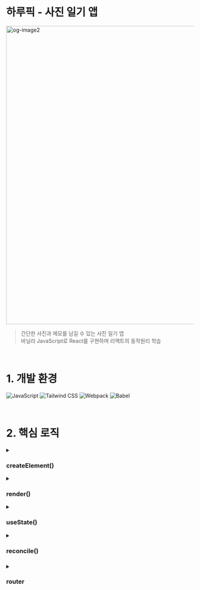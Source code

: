 #  하루픽 - 사진 일기 앱


<img width="1120" height="800" alt="og-image2" src="https://github.com/user-attachments/assets/824560c1-32f3-4bf0-8388-54fe673f72ad" />


>간단한 사진과 메모를 남길 수 있는 사진 일기 앱<br/>
>바닐라 JavaScript로 React를 구현하며 리액트의 동작원리 학습



<br/>

# 1. 개발 환경
![JavaScript](https://img.shields.io/badge/JavaScript-F7DF1E?style=for-the-badge&logo=javascript&logoColor=black)
![Tailwind CSS](https://img.shields.io/badge/Tailwind_CSS-38B2AC?style=for-the-badge&logo=tailwind-css&logoColor=white)
![Webpack](https://img.shields.io/badge/Webpack-8DD6F9?style=for-the-badge&logo=webpack&logoColor=black)
![Babel](https://img.shields.io/badge/Babel-F9DC3E?style=for-the-badge&logo=babel&logoColor=black)


<br/>

# 2. 핵심 로직

<details>
<summary>  <h3>createElement()</h3> </summary>

>createElement함수를 바벨에 pragma에 등록,<br/>
>jsx형태를 React Element와 유사한 객체로 변환 
 
 ```js
//jsx 예시
<div className="container">Hello</div>


//Babel이 트랜스파일링 할 때 pragma에 등록된 createElement함수를 통해 객체로 변환
{
	type: 'div',
	props: {
		className: 'container',
		children: [
			{ type: 'TEXT', props: { nodeValue: 'Hello' } }
		]
	}
}
 ```

</details>

<!--render------------------------------------------------------------------------------------------------>
<details>
<summary><h3>render()</h3></summary>

>js가 클라이언트 단에 도착하면
>바벨이 변환한 객체를  실제 DOM 요소로 만들어서 html에 추가

```js
function render(element, container) {
  //돔 요소로 생성
  const dom = createDom(element);
  fiber.dom = dom;
  
  //자식을 재귀적으로 돌면서 렌더링
  element.props?.children.forEach((child, i) => {
    const childFiber = render(child, dom);
	   //(...생략)
  });
  
  //실제 DOM에 추가
  container.appendChild(dom);
   //(...생략)
}
```

</details>

<!--useState------------------------------------------------------------------------------------------------>
<details>
<summary><h3>useState()</h3></summary>

>컴포넌트의 상태관리 시도<br/>
>단순 값 저장이 아닌 상태가 변경되었을 때 변경된 곳에서 리렌더를 유발시켜야 함<br/>
>reconcilation하는 과정의 필요성을 느낌<br/>

```js
 function setState(value) {
	 //함수형으로 받으면 이전 상태를 인자로 
    hooks[index].state =
      typeof value === 'function' ? value(hooks[index].state) : value;

    //✨리렌더를 트리거 해야 함
    rerender(fiber); 
  }
```

</details>

<!--reconcile------------------------------------------------------------------------------------------------>
<details>
<summary><h3>reconcile()<h3></summary>

>reconcilation과정을 구현하려면 기존 렌더링의 결과들을 담아 `Diffing`하는 과정이 필요<br/>
>기존 렌더링 점보를 담아두기 위해 리액트의 fiber 트리와 비슷한 구조 채택

<h4>1) fiber예시</h4>

```js
{
  type: 'div',           // 요소 타입
  props: { ... },        // 속성
  dom: HTMLElement,      // 실제 DOM 참조
  
  parent: Fiber,         // 부모
  child: Fiber,          // 첫 번째 자식
  sibling: Fiber,        // 다음 형제
  
  hooks: [],             // useState 등 Hook 저장
  hookIndex: 0           // 현재 Hook 인덱스
}

```

<h4>2) Diffing</h4>

> reconcile 함수 자체는 크게 2가지 경우로 나뉨<br/>
> 1)fiber의 type이 같을 경우 -> 바뀐 부분만 교체 <br/>
> 2)fiber의 type이 다를 경우 -> 기존 요소 삭제 후 전체를 새로 추가

  ```js
  function reconcile(){
   if (oldFiber.type === newElement.type) {
  	 //타입이 같으면 프롭 업데이트 후 기존 요소 재사용
  	  updateProps(fiber.dom, fiber.props, newElement.props);
      fiber.props = newElement.props;
      
      //그 후 자식들도 재귀적으로 돌면서 똑같이 비교
      //(...생략)
   }else{
     //타입이 다르면 아예 새로 만들어서 교체
      const newDom = createDom(newElement);
  
       fiber.dom.replaceWith(newDom); //실제 브라우저 dom교체(dom api)
       fiber.dom = newDom; //fiber객체의 참조 변경
       fiber.type = newElement.type;
       fiber.props = newElement.props;
    }
  }
  ```

 

</details>


<!--router------------------------------------------------------------------------------------------------>
<details>
<summary><h3>router</h3></summary>
  
> SPA에서 페이지 새로고침 없는 라우팅을 구현하기 위해<br/>
> `URL 변경 감지`와 `동적 라우팅` 의 필요성을 느낌

 <h4>1) pushState 메서드 popstate 이벤트로 브라우저 히스토리 관리</h4>
 
```js
const router = {
  push: (path) => {
    //렌더링 끝나고 다음 이벤트 루프에 실행하도록
    setTimeout(() => {
      //히스토리 스택에 추가 + url변경
      window.history.pushState({}, '', path);
      //이벤트 강제 트리거
      window.dispatchEvent(new PopStateEvent('popstate'));
    }, 0);
  },
  
  //(...생략)
};
```

<br/>

<h4>2) 정규표현식으로 동적 경로 매칭</h4>

```js
const matchedRoute = (routePath, currentPath) => {
    // /albums/:albumid -> 정규표현식으로 변환
    const pattern = routePath.replace(/:\w+/g, '([^/]+)');
    const routeRegex = new RegExp('^' + pattern + '$');

    // /albums/123  (실제 id)
    const matched = currentPath.match(routeRegex); //['/albums/123','123']
	  //파라미터 이름과 값을 추출 객체로 변환 후 (ex) { albumId: '123' })
	  //해당 컴포넌트에 props로 전달

		//(...생략)
  };
  
  //(...생략)
};
```
<br/>

  <h4> 3) 라우트 이동 시 불필요한 이벤트 리스너 해제</h4>
  
```js
//globalCleanups에 등록된 removeEvnetListener 전부 실행 후 초기화 하는 함수
//-> popstate이벤트 핸들러에서 일괄 호출
function runAllCleanups() {
  globalCleanups.forEach((fn) => fn());
  globalCleanups = [];
}
```

</details>
